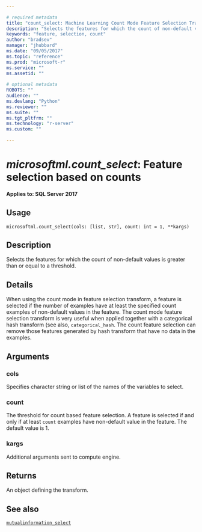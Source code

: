 ```yaml
--- 
 
# required metadata 
title: "count_select: Machine Learning Count Mode Feature Selection Transform" 
description: "Selects the features for which the count of non-default values is greater than or equal to a threshold." 
keywords: "feature, selection, count" 
author: "bradsev" 
manager: "jhubbard" 
ms.date: "09/05/2017" 
ms.topic: "reference" 
ms.prod: "microsoft-r" 
ms.service: "" 
ms.assetid: "" 
 
# optional metadata 
ROBOTS: "" 
audience: "" 
ms.devlang: "Python" 
ms.reviewer: "" 
ms.suite: "" 
ms.tgt_pltfrm: "" 
ms.technology: "r-server" 
ms.custom: "" 
 
---
```


# *microsoftml.count_select*: Feature selection based on counts


**Applies to: SQL Server 2017**


## Usage



```
microsoftml.count_select(cols: [list, str], count: int = 1, **kargs)
```





## Description

Selects the features for which the count of non-default values is greater than or equal to a threshold.


## Details

When using the count mode in feature selection transform, a feature is
selected if the number of examples have at least the specified count
examples of non-default values in the feature. The count mode feature
selection transform is very useful when applied together with a categorical
hash transform (see also, `categorical_hash`. The count feature
selection can remove those features generated by hash transform that have no
data in the examples.


## Arguments


### cols

Specifies character string or list of the names of the variables to select.


### count

The threshold for count based feature selection. A feature is
selected if and only if at least `count` examples have non-default
value in the feature. The default value is 1.


### kargs

Additional arguments sent to compute engine.


## Returns

An object defining the transform.


## See also

[`mutualinformation_select`](mutualinformation-select.md)
